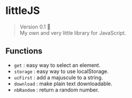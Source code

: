 # littleJS

> Version 0.1 :memo:  
> My own and very little library for JavaScript.

## Functions
- `get` : easy way to select an element.
- `storage` : easy way to use localStorage.
- `ucFirst` : add a majuscule to a string.
- `download` : make plain text downloadable.
- `nbRandom` : return a random number.
